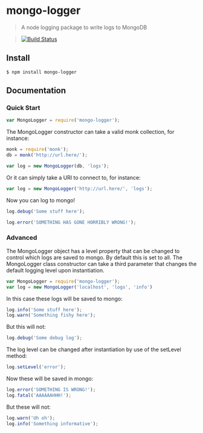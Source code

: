 # mongo-logger

> A node logging package to write logs to MongoDB

> [![Build Status](https://travis-ci.org/metricstory/mongo-logger.svg?branch=master)](https://travis-ci.org/metricstory/mongo-logger)

## Install
```
$ npm install mongo-logger
```
## Documentation

### Quick Start

```js
var MongoLogger = require('mongo-logger');
```

The MongoLogger constructor can take a valid monk collection, for instance:

```js
monk = require('monk');
db = monk('http://url.here/');

var log = new MongoLogger(db, 'logs');
```

Or it can simply take a URI to connect to, for instance:

```js
var log = new MongoLogger('http://url.here/', 'logs');
```

Now you can log to mongo!

```js
log.debug('Some stuff here');

log.error('SOMETHING HAS GONE HORRIBLY WRONG!');
```

### Advanced

The MongoLogger object has a level property that can be changed to control which logs are saved to mongo. By default this is set to all. The MongoLogger class constructor can take a third parameter that changes the default logging level upon instantiation.

```js
var MongoLogger = require('mongo-logger');
var log = new MongoLogger('localhost', 'logs', 'info')
```

In this case these logs will be saved to mongo:

```js
log.info('Some stuff here');
log.warn('Something fishy here');
```

But this will not:

```js
log.debug('Some debug log');
```

The log level can be changed after instantiation by use of the setLevel method:

```js
log.setLevel('error');
```

Now these will be saved in mongo:

```js
log.error('SOMETHING IS WRONG!');
log.fatal('AAAAAAHHH!');
```

But these will not:

```js
log.warn('Uh oh');
log.info('Something informative');
```

